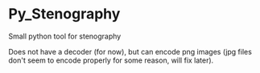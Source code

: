 # Py_Stenography
Small python tool for stenography

Does not have a decoder (for now), but can encode png images (jpg files don't seem to encode properly for some reason, will fix later).